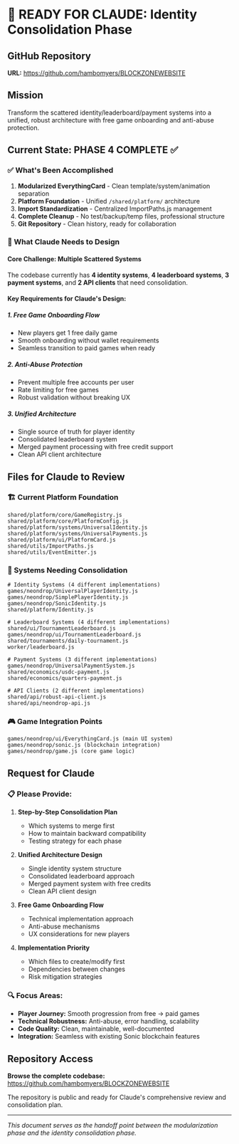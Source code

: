 # 🚀 READY FOR CLAUDE: Identity Consolidation Phase

## GitHub Repository
**URL:** https://github.com/hambomyers/BLOCKZONEWEBSITE

## Mission
Transform the scattered identity/leaderboard/payment systems into a unified, robust architecture with free game onboarding and anti-abuse protection.

## Current State: PHASE 4 COMPLETE ✅

### ✅ What's Been Accomplished
1. **Modularized EverythingCard** - Clean template/system/animation separation
2. **Platform Foundation** - Unified `/shared/platform/` architecture  
3. **Import Standardization** - Centralized ImportPaths.js management
4. **Complete Cleanup** - No test/backup/temp files, professional structure
5. **Git Repository** - Clean history, ready for collaboration

### 🎯 What Claude Needs to Design

#### Core Challenge: Multiple Scattered Systems
The codebase currently has **4 identity systems**, **4 leaderboard systems**, **3 payment systems**, and **2 API clients** that need consolidation.

#### Key Requirements for Claude's Design:

##### 1. **Free Game Onboarding Flow**
- New players get 1 free daily game
- Smooth onboarding without wallet requirements
- Seamless transition to paid games when ready

##### 2. **Anti-Abuse Protection**
- Prevent multiple free accounts per user
- Rate limiting for free games
- Robust validation without breaking UX

##### 3. **Unified Architecture**
- Single source of truth for player identity
- Consolidated leaderboard system
- Merged payment processing with free credit support
- Clean API client architecture

## Files for Claude to Review

### 🏗️ Current Platform Foundation
```
shared/platform/core/GameRegistry.js
shared/platform/core/PlatformConfig.js  
shared/platform/systems/UniversalIdentity.js
shared/platform/systems/UniversalPayments.js
shared/platform/ui/PlatformCard.js
shared/utils/ImportPaths.js
shared/utils/EventEmitter.js
```

### 🔧 Systems Needing Consolidation
```
# Identity Systems (4 different implementations)
games/neondrop/UniversalPlayerIdentity.js
games/neondrop/SimplePlayerIdentity.js
games/neondrop/SonicIdentity.js
shared/platform/Identity.js

# Leaderboard Systems (4 different implementations)  
shared/ui/TournamentLeaderboard.js
games/neondrop/ui/TournamentLeaderboard.js
shared/tournaments/daily-tournament.js
worker/leaderboard.js

# Payment Systems (3 different implementations)
games/neondrop/UniversalPaymentSystem.js
shared/economics/usdc-payment.js
shared/economics/quarters-payment.js

# API Clients (2 different implementations)
shared/api/robust-api-client.js
shared/api/neondrop-api.js
```

### 🎮 Game Integration Points
```
games/neondrop/ui/EverythingCard.js (main UI system)
games/neondrop/sonic.js (blockchain integration)
games/neondrop/game.js (core game logic)
```

## Request for Claude

### 📋 Please Provide:

1. **Step-by-Step Consolidation Plan**
   - Which systems to merge first
   - How to maintain backward compatibility
   - Testing strategy for each phase

2. **Unified Architecture Design**
   - Single identity system structure
   - Consolidated leaderboard approach
   - Merged payment system with free credits
   - Clean API client design

3. **Free Game Onboarding Flow**
   - Technical implementation approach
   - Anti-abuse mechanisms
   - UX considerations for new players

4. **Implementation Priority**
   - Which files to create/modify first
   - Dependencies between changes
   - Risk mitigation strategies

### 🔍 Focus Areas:
- **Player Journey:** Smooth progression from free → paid games
- **Technical Robustness:** Anti-abuse, error handling, scalability  
- **Code Quality:** Clean, maintainable, well-documented
- **Integration:** Seamless with existing Sonic blockchain features

## Repository Access
**Browse the complete codebase:** https://github.com/hambomyers/BLOCKZONEWEBSITE

The repository is public and ready for Claude's comprehensive review and consolidation plan.

---

*This document serves as the handoff point between the modularization phase and the identity consolidation phase.*
